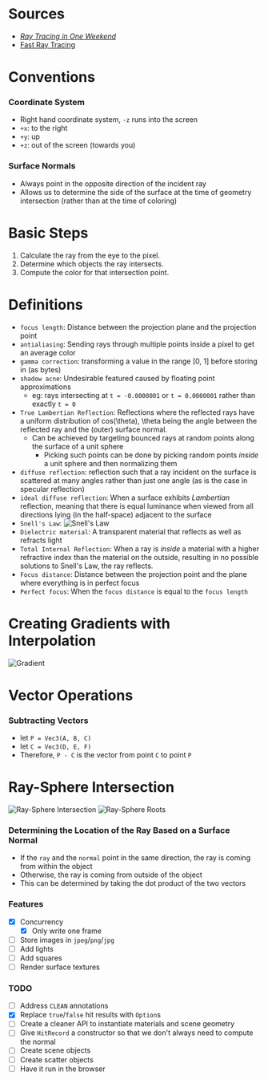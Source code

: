 # Sources
- [_Ray Tracing in One Weekend_](https://raytracing.github.io/books/RayTracingInOneWeekend.html)
- [Fast Ray Tracing](https://uwspace.uwaterloo.ca/bitstream/handle/10012/3947/thesis.pdf)
# Conventions

### Coordinate System
- Right hand coordinate system, `-z` runs into the screen
- `+x`: to the right
- `+y`: up
- `+z`: out of the screen (towards you) 

### Surface Normals
- Always point in the opposite direction of the incident ray
- Allows us to determine the side of the surface at the time of geometry intersection (rather
  than at the time of coloring)

# Basic Steps
1. Calculate the ray from the eye to the pixel.
2. Determine which objects the ray intersects.
3. Compute the color for that intersection point.

# Definitions
- `focus length`: Distance between the projection plane and the projection point 
- `antialiasing`: Sending rays through multiple points inside a pixel to get an average color
- `gamma correction`: transforming a value in the range [0, 1] before storing in (as bytes)
- `shadow acne`: Undesirable featured caused by floating point approximations
  - eg: rays intersecting at `t = -0.0000001` or `t = 0.0000001` rather than exactly `t = 0` 
- `True Lambertian Reflection`: Reflections where the reflected rays have a uniform distribution of cos(\theta), \theta
  being the angle between the reflected ray and the (outer) surface normal. 
  - Can be achieved by targeting bounced rays at random points along the surface of a unit sphere
    - Picking such points can be done by picking random points _inside_ a unit sphere and then normalizing them
- `diffuse reflection`: reflection such that a ray incident on the surface is scattered at many angles rather than just
  one angle (as is the case in specular reflection)
- `ideal diffuse reflection`: When a surface exhibits *Lambertian* reflection, meaning that there is equal
  luminance when viewed from all directions lying (in the half-space) adjacent to the surface 
- `Snell's Law`: ![Snell's Law](images/snellslaw.png)
- `Dielectric material`: A transparent material that reflects as well as refracts light
- `Total Internal Reflection`: When a ray is _inside_ a material with a higher refractive index than the material on the outside, resulting in no possible solutions to Snell's Law, the ray reflects. 
- `Focus distance`: Distance between the projection point and the plane where everything is in perfect focus
- `Perfect focus`: When the `focus distance` is equal to the `focus length`



# Creating Gradients with Interpolation
![Gradient](images/gradient.png)

# Vector Operations

### Subtracting Vectors
- let `P = Vec3(A, B, C)`
- let `C = Vec3(D, E, F)`
- Therefore, `P - C` is the vector from point `C` to point `P`

# Ray-Sphere Intersection
![Ray-Sphere Intersection](images/ray-sphere%20intersection.png)
![Ray-Sphere Roots](images/ray-sphere%20roots.png)

### Determining the Location of the Ray Based on a Surface Normal
- If the `ray` and the `normal` point in the same direction, the ray
  is coming from within the object
- Otherwise, the ray is coming from outside of the object
- This can be determined by taking the dot product of the two vectors

### Features
- [x] Concurrency 
  - [x] Only write one frame
- [ ] Store images in `jpeg`/`png`/`jpg` 
- [ ] Add lights
- [ ] Add squares
- [ ] Render surface textures

### TODO
- [ ] Address `CLEAN` annotations
- [x] Replace `true`/`false` hit results with `Option`s
- [ ] Create a cleaner API to instantiate materials and scene geometry
- [ ] Give `HitRecord` a constructor so that we don't always need to compute the normal
- [ ] Create scene objects
- [ ] Create scatter objects
- [ ] Have it run in the browser
